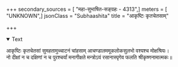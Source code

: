 +++
secondary_sources = [ "महा-सुभाषित-सङ्ग्रहः - 4313",]
meters = [ "UNKNOWN",]
jsonClass = "Subhaashita"
title = "आकृष्टिः कृतचेतसाम्"

+++

<details open><summary>Text</summary>

आकृष्टिः कृतचेतसां सुमहतामुच्चाटनं चांहसाम् आचण्डालममूकलोकसुलभो वश्यश्च मोक्षश्रियः।  
नो दीक्षां न च दक्षिणां न च पुरश्चर्यां मनागीक्षते मन्त्रोऽयं रसानास्पृगेव फलति श्रीकृष्णनामात्मकः॥
</details>

